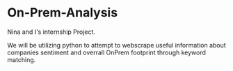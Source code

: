 # On-Prem-Analysis
Nina and I's internship Project. 

We will be utilizing python to attempt to webscrape useful information about companies sentiment and overrall OnPrem footprint through keyword matching.
